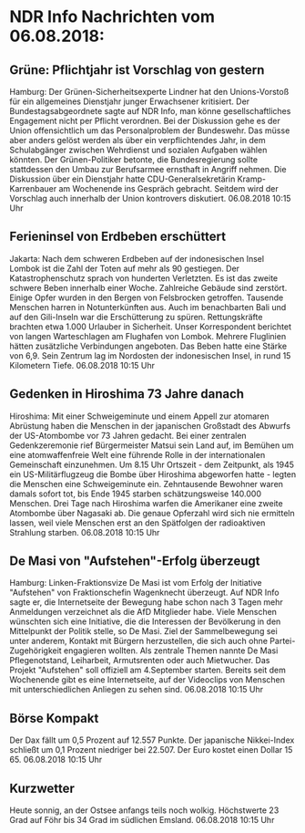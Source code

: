 # NDR Info Nachrichten vom 06.08.2018:


## Grüne: Pflichtjahr ist Vorschlag von gestern
Hamburg: Der Grünen-Sicherheitsexperte Lindner hat den Unions-Vorstoß für ein allgemeines Dienstjahr junger Erwachsener kritisiert. Der Bundestagsabgeordnete sagte auf NDR Info, man könne gesellschaftliches Engagement nicht per Pflicht verordnen. Bei der Diskussion gehe es der Union offensichtlich um das Personalproblem der Bundeswehr. Das müsse aber anders gelöst werden als über ein verpflichtendes Jahr, in dem Schulabgänger zwischen Wehrdienst und sozialen Aufgaben wählen könnten. Der Grünen-Politiker betonte, die Bundesregierung sollte stattdessen den Umbau zur Berufsarmee ernsthaft in Angriff nehmen. Die Diskussion über ein Dienstjahr hatte CDU-Generalsekretärin Kramp-Karrenbauer am Wochenende ins Gespräch gebracht. Seitdem wird der Vorschlag auch innerhalb der Union kontrovers diskutiert. 06.08.2018 10:15 Uhr 

## Ferieninsel von Erdbeben erschüttert
Jakarta: Nach dem schweren Erdbeben auf der indonesischen Insel Lombok ist die Zahl der Toten auf mehr als 90 gestiegen. Der Katastrophenschutz sprach von hunderten Verletzten. Es ist das zweite schwere Beben innerhalb einer Woche. Zahlreiche Gebäude sind zerstört. Einige Opfer wurden in den Bergen von Felsbrocken getroffen. Tausende Menschen harren in Notunterkünften aus. Auch im benachbarten Bali und auf den Gili-Inseln war die Erschütterung zu spüren. Rettungskräfte brachten etwa 1.000 Urlauber in Sicherheit. Unser Korrespondent berichtet von langen Warteschlagen am Flughafen von Lombok. Mehrere Fluglinien hätten zusätzliche Verbindungen angeboten. Das Beben hatte eine Stärke von 6,9. Sein Zentrum lag im Nordosten der indonesischen Insel, in rund 15 Kilometern Tiefe. 06.08.2018 10:15 Uhr 

## Gedenken in Hiroshima 73 Jahre danach
Hiroshima: Mit einer Schweigeminute und einem Appell zur atomaren Abrüstung haben die Menschen in der japanischen Großstadt des Abwurfs der US-Atombombe vor 73 Jahren gedacht. Bei einer zentralen Gedenkzeremonie rief Bürgermeister Matsui sein Land auf, im Bemühen um eine atomwaffenfreie Welt eine führende Rolle in der internationalen Gemeinschaft einzunehmen. Um 8.15 Uhr Ortszeit - dem Zeitpunkt, als 1945 ein US-Militärflugzeug die Bombe über Hiroshima abgeworfen hatte - legten die Menschen eine Schweigeminute ein. Zehntausende Bewohner waren damals sofort tot, bis Ende 1945 starben schätzungsweise 140.000 Menschen. Drei Tage nach Hiroshima warfen die Amerikaner eine zweite Atombombe über Nagasaki ab. Die genaue Opferzahl wird sich nie ermitteln lassen, weil viele Menschen erst an den Spätfolgen der radioaktiven Strahlung starben. 06.08.2018 10:15 Uhr 

## De Masi von "Aufstehen"-Erfolg überzeugt
Hamburg: Linken-Fraktionsvize De Masi ist vom Erfolg der Initiative "Aufstehen" von Fraktionschefin Wagenknecht überzeugt. Auf NDR Info sagte er, die Internetseite der Bewegung habe schon nach 3 Tagen mehr Anmeldungen verzeichnet als die AfD Mitglieder habe. Viele Menschen wünschten sich eine Initiative, die die Interessen der Bevölkerung in den Mittelpunkt der Politik stelle, so De Masi. Ziel der Sammelbewegung sei unter anderem, Kontakt mit Bürgern herzustellen, die sich auch ohne Partei-Zugehörigkeit engagieren wollten. Als zentrale Themen nannte De Masi Pflegenotstand, Leiharbeit, Armutsrenten oder auch Mietwucher. Das Projekt "Aufstehen" soll offiziell am 4.September starten. Bereits seit dem Wochenende gibt es eine Internetseite, auf der Videoclips von Menschen mit unterschiedlichen Anliegen zu sehen sind. 06.08.2018 10:15 Uhr 

## Börse Kompakt
Der Dax fällt um 0,5 Prozent auf 12.557 Punkte. Der japanische Nikkei-Index schließt um 0,1 Prozent niedriger bei 22.507. Der Euro kostet einen Dollar 15 65. 06.08.2018 10:15 Uhr 

## Kurzwetter
Heute sonnig, an der Ostsee anfangs teils noch wolkig. Höchstwerte 23 Grad auf Föhr bis 34 Grad im südlichen Emsland. 06.08.2018 10:15 Uhr 
